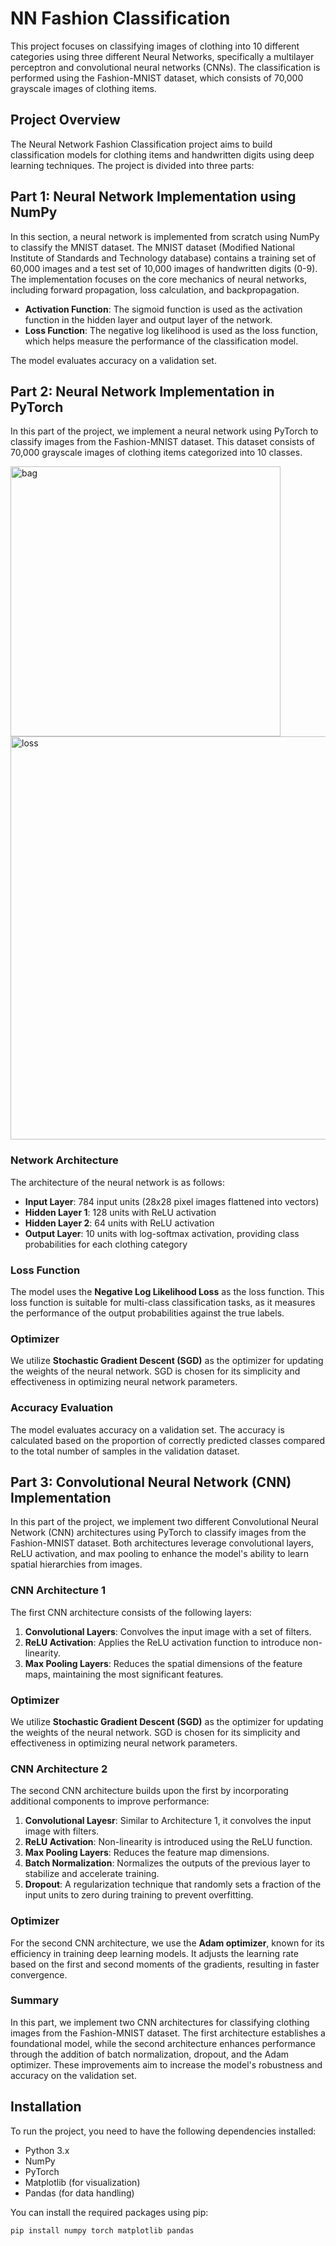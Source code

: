 # NN Fashion Classification

This project focuses on classifying images of clothing into 10 different categories using three different Neural Networks, specifically a multilayer perceptron and convolutional neural networks (CNNs). The classification is performed using the Fashion-MNIST dataset, which consists of 70,000 grayscale images of clothing items.

## Project Overview

The Neural Network Fashion Classification project aims to build classification models for clothing items and handwritten digits using deep learning techniques. The project is divided into three parts:

## Part 1: Neural Network Implementation using NumPy

In this section, a neural network is implemented from scratch using NumPy to classify the MNIST dataset. The MNIST dataset (Modified National Institute of Standards and Technology database) contains a training set of 60,000 images and a test set of 10,000 images of handwritten digits (0-9). The implementation focuses on the core mechanics of neural networks, including forward propagation, loss calculation, and backpropagation. 

- **Activation Function**: The sigmoid function is used as the activation function in the hidden layer and output layer of the network.
- **Loss Function**: The negative log likelihood is used as the loss function, which helps measure the performance of the classification model. 

The model evaluates accuracy on a validation set.


## Part 2: Neural Network Implementation in PyTorch

In this part of the project, we implement a neural network using PyTorch to classify images from the Fashion-MNIST dataset. This dataset consists of 70,000 grayscale images of clothing items categorized into 10 classes.

<img width="432" alt="bag" src="https://github.com/user-attachments/assets/6ce3543c-2b52-4fa5-926a-3e4b6f34b9df">

<img width="645" alt="‏‏loss" src="https://github.com/user-attachments/assets/34f09f6d-57d8-4aad-b1e2-fb4c72f29e62">

### Network Architecture

The architecture of the neural network is as follows:

- **Input Layer**: 784 input units (28x28 pixel images flattened into vectors)
- **Hidden Layer 1**: 128 units with ReLU activation
- **Hidden Layer 2**: 64 units with ReLU activation
- **Output Layer**: 10 units with log-softmax activation, providing class probabilities for each clothing category

### Loss Function

The model uses the **Negative Log Likelihood Loss** as the loss function. This loss function is suitable for multi-class classification tasks, as it measures the performance of the output probabilities against the true labels.

### Optimizer

We utilize **Stochastic Gradient Descent (SGD)** as the optimizer for updating the weights of the neural network. SGD is chosen for its simplicity and effectiveness in optimizing neural network parameters.

### Accuracy Evaluation

The model evaluates accuracy on a validation set. The accuracy is calculated based on the proportion of correctly predicted classes compared to the total number of samples in the validation dataset.


## Part 3: Convolutional Neural Network (CNN) Implementation

In this part of the project, we implement two different Convolutional Neural Network (CNN) architectures using PyTorch to classify images from the Fashion-MNIST dataset. Both architectures leverage convolutional layers, ReLU activation, and max pooling to enhance the model's ability to learn spatial hierarchies from images.

### CNN Architecture 1

The first CNN architecture consists of the following layers:

1. **Convolutional Layers**: Convolves the input image with a set of filters.
2. **ReLU Activation**: Applies the ReLU activation function to introduce non-linearity.
3. **Max Pooling Layers**: Reduces the spatial dimensions of the feature maps, maintaining the most significant features.
   
### Optimizer

We utilize **Stochastic Gradient Descent (SGD)** as the optimizer for updating the weights of the neural network. SGD is chosen for its simplicity and effectiveness in optimizing neural network parameters.

### CNN Architecture 2

The second CNN architecture builds upon the first by incorporating additional components to improve performance:

1. **Convolutional Layesr**: Similar to Architecture 1, it convolves the input image with filters.
2. **ReLU Activation**: Non-linearity is introduced using the ReLU function.
3. **Max Pooling Layers**: Reduces the feature map dimensions.
4. **Batch Normalization**: Normalizes the outputs of the previous layer to stabilize and accelerate training.
5. **Dropout**: A regularization technique that randomly sets a fraction of the input units to zero during training to prevent overfitting.

### Optimizer

For the second CNN architecture, we use the **Adam optimizer**, known for its efficiency in training deep learning models. It adjusts the learning rate based on the first and second moments of the gradients, resulting in faster convergence.

### Summary

In this part, we implement two CNN architectures for classifying clothing images from the Fashion-MNIST dataset. The first architecture establishes a foundational model, while the second architecture enhances performance through the addition of batch normalization, dropout, and the Adam optimizer. These improvements aim to increase the model's robustness and accuracy on the validation set.

## Installation

To run the project, you need to have the following dependencies installed:

- Python 3.x
- NumPy
- PyTorch
- Matplotlib (for visualization)
- Pandas (for data handling)

You can install the required packages using pip:

```bash
pip install numpy torch matplotlib pandas

